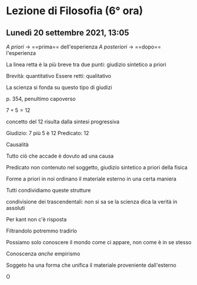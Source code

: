 # Lezione di Filosofia (6° ora)
## Lunedì 20 settembre 2021, 13:05

_A priori_ $\to$ ==prima== dell'esperienza
_A posteriori_ $\to$ ==dopo== l'esperienza


La linea retta è la più breve tra due punti: giudizio sintetico a priori

Brevità: quantitativo
Essere retti: qualitativo

La scienza si fonda su questo tipo di giudizi


p. 354, penultimo capoverso

$7+5=12$

concetto del $12$ risulta dalla sintesi progressiva

Giudizio:  7 più 5 è 12
Predicato: 12


Causalità

Tutto ciò che accade è dovuto ad una causa

Predicato non contenuto nel soggetto, giudizio sintetico a priori della fisica

Forme a priori in noi ordinano il materiale esterno in una certa maniera

Tutti condividiamo queste strutture


condivisione dei trascendentali: non si sa se la scienza dica la verità in assoluti

Per kant non c'è risposta


Filtrandolo potremmo tradirlo

Possiamo solo conoscere il mondo come ci appare, non come è in se stesso


Conoscenza _anche_ empirismo

Soggeto ha una forma che unifica il materiale proveniente dall'esterno


O
<!--stackedit_data:
eyJoaXN0b3J5IjpbLTE3MjAxNzYwMjcsNDc0OTExNzgwLDE4NT
UxODM0NDEsMjEyODU3MDM3MCwtMTg3NDM1MzYyNiwxNTQwMzU2
MzgzXX0=
-->